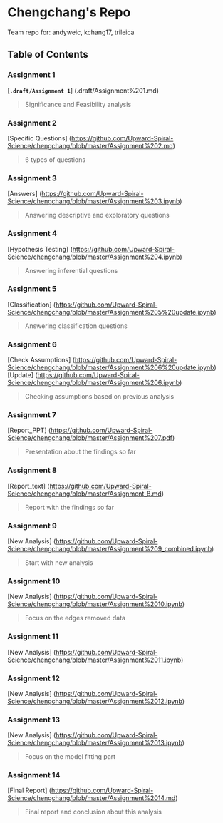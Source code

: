 # Chengchang's Repo
Team repo for: andyweic, kchang17, trileica

## Table of Contents

### Assignment 1  
[**``.draft/Assignment 1``**] (.draft/Assignment%201.md)  
> Significance and Feasibility analysis

### Assignment 2  
[Specific Questions] (https://github.com/Upward-Spiral-Science/chengchang/blob/master/Assignment%202.md)
> 6 types of questions

### Assignment 3  
[Answers] (https://github.com/Upward-Spiral-Science/chengchang/blob/master/Assignment%203.ipynb)  
> Answering descriptive and exploratory questions

### Assignment 4   
[Hypothesis Testing] (https://github.com/Upward-Spiral-Science/chengchang/blob/master/Assignment%204.ipynb)  
> Answering inferential questions

### Assignment 5  
[Classification] (https://github.com/Upward-Spiral-Science/chengchang/blob/master/Assignment%205%20update.ipynb)  
> Answering classification questions

### Assignment 6  
[Check Assumptions] (https://github.com/Upward-Spiral-Science/chengchang/blob/master/Assignment%206%20update.ipynb)  
[Update] (https://github.com/Upward-Spiral-Science/chengchang/blob/master/Assignment%206.ipynb)
> Checking assumptions based on previous analysis

### Assignment 7  
[Report_PPT] (https://github.com/Upward-Spiral-Science/chengchang/blob/master/Assignment%207.pdf)  
> Presentation about the findings so far

### Assignment 8  
[Report_text] (https://github.com/Upward-Spiral-Science/chengchang/blob/master/Assignment_8.md)  
> Report with the findings so far

### Assignment 9  
[New Analysis] (https://github.com/Upward-Spiral-Science/chengchang/blob/master/Assignment%209_combined.ipynb)  
> Start with new analysis 

### Assignment 10  
[New Analysis] (https://github.com/Upward-Spiral-Science/chengchang/blob/master/Assignment%2010.ipynb)  
> Focus on the edges removed data

### Assignment 11  
[New Analysis] (https://github.com/Upward-Spiral-Science/chengchang/blob/master/Assignment%2011.ipynb)  
> 

### Assignment 12  
[New Analysis] (https://github.com/Upward-Spiral-Science/chengchang/blob/master/Assignment%2012.ipynb)  
> 

### Assignment 13  
[New Analysis] (https://github.com/Upward-Spiral-Science/chengchang/blob/master/Assignment%2013.ipynb)  
> Focus on the model fitting part

### Assignment 14
[Final Report] (https://github.com/Upward-Spiral-Science/chengchang/blob/master/Assignment%2014.md)  
> Final report and conclusion about this analysis

